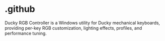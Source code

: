 # .github
Ducky RGB Controller is a Windows utility for Ducky mechanical keyboards, providing per-key RGB customization, lighting effects, profiles, and performance tuning.
